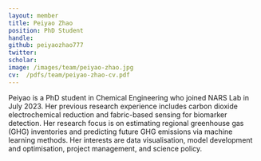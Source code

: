 ```yaml
---
layout: member
title: Peiyao Zhao
position: PhD Student
handle:
github: peiyaozhao777
twitter:
scholar:
image: /images/team/peiyao-zhao.jpg
cv:  /pdfs/team/peiyao-zhao-cv.pdf
---
```


Peiyao is a PhD student in Chemical Engineering who joined NARS Lab in July 2023. Her previous research experience includes carbon dioxide electrochemical reduction and fabric-based sensing for biomarker detection. Her research focus is on estimating regional greenhouse gas (GHG) inventories and predicting future GHG emissions via machine learning methods. Her interests are data visualisation, model development and optimisation, project management, and science policy. 